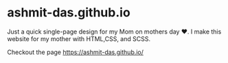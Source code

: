 # ashmit-das.github.io
Just a quick single-page design for my Mom on mothers day ❤.
I make this website for my mother with HTML,CSS, and SCSS.

Checkout the page https://ashmit-das.github.io/
